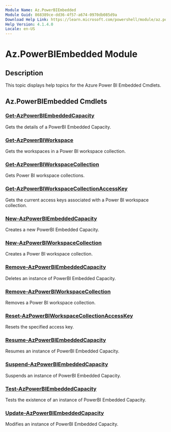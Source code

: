 ```yaml
---
Module Name: Az.PowerBIEmbedded
Module Guid: 868389ce-dd36-4f57-a674-0970db085d9a
Download Help Link: https://learn.microsoft.com/powershell/module/az.powerbiembedded
Help Version: 4.1.4.0
Locale: en-US
---
```


# Az.PowerBIEmbedded Module
## Description
This topic displays help topics for the Azure Power BI Embedded Cmdlets.

## Az.PowerBIEmbedded Cmdlets
### [Get-AzPowerBIEmbeddedCapacity](Get-AzPowerBIEmbeddedCapacity.md)
Gets the details of a PowerBI Embedded Capacity.

### [Get-AzPowerBIWorkspace](Get-AzPowerBIWorkspace.md)
Gets the workspaces in a Power BI workspace collection.

### [Get-AzPowerBIWorkspaceCollection](Get-AzPowerBIWorkspaceCollection.md)
Gets Power BI workspace collections.

### [Get-AzPowerBIWorkspaceCollectionAccessKey](Get-AzPowerBIWorkspaceCollectionAccessKey.md)
Gets the current access keys associated with a Power BI workspace collection.

### [New-AzPowerBIEmbeddedCapacity](New-AzPowerBIEmbeddedCapacity.md)
Creates a new PowerBI Embedded Capacity.

### [New-AzPowerBIWorkspaceCollection](New-AzPowerBIWorkspaceCollection.md)
Creates a Power BI workspace collection.

### [Remove-AzPowerBIEmbeddedCapacity](Remove-AzPowerBIEmbeddedCapacity.md)
Deletes an instance of PowerBI Embedded Capacity.

### [Remove-AzPowerBIWorkspaceCollection](Remove-AzPowerBIWorkspaceCollection.md)
Removes a Power BI workspace collection.

### [Reset-AzPowerBIWorkspaceCollectionAccessKey](Reset-AzPowerBIWorkspaceCollectionAccessKey.md)
Resets the specified access key.

### [Resume-AzPowerBIEmbeddedCapacity](Resume-AzPowerBIEmbeddedCapacity.md)
Resumes an instance of PowerBI Embedded Capacity.

### [Suspend-AzPowerBIEmbeddedCapacity](Suspend-AzPowerBIEmbeddedCapacity.md)
Suspends an instance of PowerBI Embedded Capacity.

### [Test-AzPowerBIEmbeddedCapacity](Test-AzPowerBIEmbeddedCapacity.md)
Tests the existence of an instance of PowerBI Embedded Capacity.

### [Update-AzPowerBIEmbeddedCapacity](Update-AzPowerBIEmbeddedCapacity.md)
Modifies  an instance of PowerBI Embedded Capacity.

